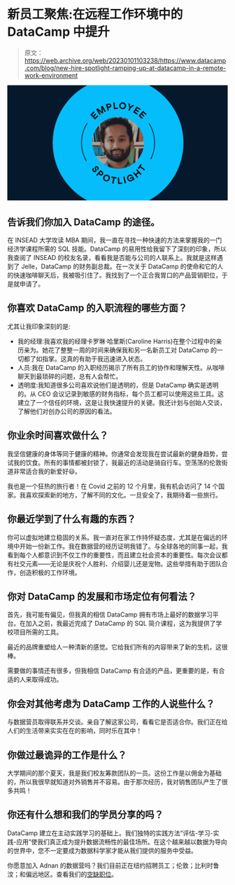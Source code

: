 # 新员工聚焦:在远程工作环境中的 DataCamp 中提升

> 原文：<https://web.archive.org/web/20230101103238/https://www.datacamp.com/blog/new-hire-spotlight-ramping-up-at-datacamp-in-a-remote-work-environment>

[![](img/7d186637318a0b47ec4d1aa903d86fdb.png)](https://web.archive.org/web/20220813092546/https://www.datacamp.com/jobs/)

## 告诉我们你加入 DataCamp 的途径。

在 INSEAD 大学攻读 MBA 期间，我一直在寻找一种快速的方法来掌握我的一门经济学课程所需的 SQL 技能。DataCamp 的易用性给我留下了深刻的印象，所以我查阅了 INSEAD 的校友名录，看看我是否能与公司的人联系上。我就是这样遇到了 Jelle，DataCamp 的财务副总裁。在一次关于 DataCamp 的使命和它的人的快速咖啡聊天后，我被吸引住了。我找到了一个正合我胃口的产品营销职位，于是就申请了。

## 你喜欢 DataCamp 的入职流程的哪些方面？

尤其让我印象深刻的是:

*   我的经理:我喜欢我的经理卡罗琳·哈里斯(Caroline Harris)在整个过程中的亲历亲为。她花了整整一周的时间来确保我和另一名新员工对 DataCamp 的一切都了如指掌。这真的有助于我迅速进入状态。
*   人员:我在 DataCamp 的入职经历揭示了所有员工的协作和理解天性。从咖啡聊天到最琐碎的问题，总有人会帮忙。
*   透明度:我知道很多公司喜欢说他们是透明的，但是 DataCamp 确实是透明的。从 CEO 会议记录到敏感的财务指标，每个员工都可以使用这些工具。这建立了一个信任的环境，这是让我快速提升的关键。我还计划与创始人交谈，了解他们对创办公司的原因的看法。

## 你业余时间喜欢做什么？

我坚信健康的身体等同于健康的精神。你通常会发现我在尝试最新的健身趋势，尝试我的饮食。所有的事情都被封锁了，我最近的活动是骑自行车。空荡荡的伦敦街道非常适合我的新爱好😃。

我也是一个狂热的旅行者！在 Covid 之前的 12 个月里，我有机会访问了 14 个国家。我喜欢探索新的地方，了解不同的文化。一旦安全了，我期待着一些旅行。

## 你最近学到了什么有趣的东西？

你可以虚拟地建立稳固的关系。我一直对在家工作持怀疑态度，尤其是在偏远的环境中开始一份新工作。我在数据营的经历证明我错了。与全球各地的同事一起，我看到每个人都意识到不仅工作的重要性，而且建立社会资本的重要性。每次会议都有社交元素——无论是庆祝个人胜利、介绍婴儿还是宠物。这些举措有助于团队合作，创造积极的工作环境。

## 你对 DataCamp 的发展和市场定位有何看法？

首先，我可能有偏见，但我真的相信 DataCamp 拥有市场上最好的数据学习平台。在加入之前，我最近完成了 DataCamp 的 SQL 简介课程，这为我提供了学校项目所需的工具。

最近的品牌重塑给人一种清新的感觉。它给我们所有的内容带来了新的生机，这很棒。

需要做的事情还有很多，但我相信 DataCamp 有合适的产品，更重要的是，有合适的人来取得成功。

## 你会对其他考虑为 DataCamp 工作的人说些什么？

与数据营员取得联系并交谈。亲自了解这家公司，看看它是否适合你。我们正在给人们的生活带来实实在在的影响，同时乐在其中！

## 你做过最诡异的工作是什么？

大学期间的那个夏天，我是我们校友筹款团队的一员。这份工作是以佣金为基础的，所以我很早就知道对外销售并不容易。由于那次经历，我对销售团队产生了很多共鸣！

## 你还有什么想和我们的学员分享的吗？

DataCamp 建立在主动实践学习的基础上。我们独特的实践方法“评估-学习-实践-应用”使我们真正成为提升数据流畅性的最佳场所。在这个越来越以数据为导向的世界中，您不一定要成为数据科学家才能从我们提供的服务中受益。

你愿意加入 Adnan 的数据营吗？我们目前正在纽约招聘员工；伦敦；比利时鲁汶；和偏远地区。查看我们的[空缺职位](https://web.archive.org/web/20220813092546/https://www.datacamp.com/jobs/)。